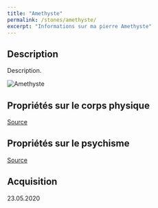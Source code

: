 ```yaml
---
title: "Amethyste"
permalink: /stones/amethyste/
excerpt: "Informations sur ma pierre Amethyste"
---
```


## Description
Description.

![Amethyste](/images/stones//images/Amethyste_Kerstin_20200523.jpg.jpg "Amethyste")

## Propriétés sur le corps physique


[Source](https://)


## Propriétés sur le psychisme


[Source](https://)

## Acquisition


23.05.2020
